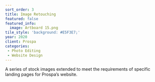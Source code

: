 ```yaml
---
sort_order: 3 
title: Image Retouching
featured: false
featured_info:
  image: Artboard 15.png
tile_style: 'background: #E5F3E7;'
year: 2020
client: Prospa
categories:
 - Photo Editing
 - Website Design
---
```


A series of stock images extended to meet the requirements of specific landing pages for Prospa’s website. 
